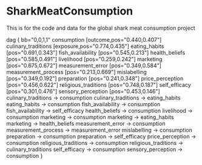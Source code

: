 # SharkMeatConsumption

This is for the code and data for the global shark meat consumption project


dag {
bb="0,0,1,1"
consumption [outcome,pos="0.440,0.407"]
culinary_traditions [exposure,pos="0.774,0.435"]
eating_habits [pos="0.691,0.343"]
fish_availability [pos="0.545,0.213"]
health_beliefs [pos="0.585,0.491"]
livelihood [pos="0.259,0.242"]
marketing [pos="0.675,0.672"]
measurement_error [pos="0.349,0.584"]
measurement_process [pos="0.213,0.669"]
mislabelling [pos="0.349,0.192"]
preparation [pos="0.241,0.348"]
price_perception [pos="0.456,0.622"]
religious_traditions [pos="0.748,0.187"]
self_efficacy [pos="0.301,0.476"]
sensory_perception [pos="0.453,0.146"]
culinary_traditions -> consumption
culinary_traditions -> eating_habits
eating_habits -> consumption
fish_availability -> consumption
fish_availability -> self_efficacy
health_beliefs -> consumption
livelihood -> consumption
marketing -> consumption
marketing -> eating_habits
marketing -> health_beliefs
measurement_error -> consumption
measurement_process -> measurement_error
mislabelling -> consumption
preparation -> consumption
preparation -> self_efficacy
price_perception -> consumption
religious_traditions -> consumption
religious_traditions -> culinary_traditions
self_efficacy -> consumption
sensory_perception -> consumption
}
